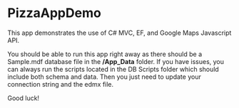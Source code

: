 # PizzaAppDemo
This app demonstrates the use of C# MVC, EF, and Google Maps Javascript API.

You should be able to run this app right away as there should be a Sample.mdf database file in the **/App_Data** folder. If you have issues, you can always run the scripts located in the DB Scripts folder which should include both schema and data. Then you just need to update your connection string and the edmx file.

Good luck!
